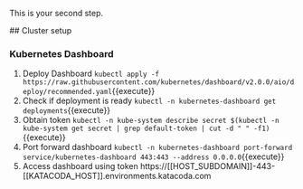 This is your second step.

## Cluster setup

### Kubernetes Dashboard

1. Deploy Dashboard `kubectl apply -f https://raw.githubusercontent.com/kubernetes/dashboard/v2.0.0/aio/deploy/recommended.yaml`{{execute}}
1. Check if deployment is ready `kubectl -n kubernetes-dashboard get deployments`{{execute}}
1. Obtain token `kubectl -n kube-system describe secret $(kubectl -n kube-system get secret | grep default-token | cut -d " " -f1)`{{execute}}
1. Port forward dashboard `kubectl -n kubernetes-dashboard port-forward service/kubernetes-dashboard 443:443 --address 0.0.0.0`{{execute}}
1. Access dashboard using token https://[[HOST_SUBDOMAIN]]-443-[[KATACODA_HOST]].environments.katacoda.com
